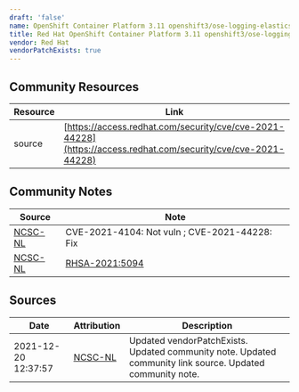 ```yaml
---
draft: 'false'
name: OpenShift Container Platform 3.11 openshift3/ose-logging-elasticsearch5
title: Red Hat OpenShift Container Platform 3.11 openshift3/ose-logging-elasticsearch5
vendor: Red Hat
vendorPatchExists: true
---
```



## Community Resources
| Resource | Link |
| --- | --- |
| source | [https://access.redhat.com/security/cve/cve-2021-44228](https://access.redhat.com/security/cve/cve-2021-44228) |

## Community Notes
| Source | Note |
| --- | --- |
| [NCSC-NL](https://github.com/NCSC-NL/log4shell/blob/main/software/README.md) | CVE-2021-4104: Not vuln ; CVE-2021-44228: Fix </ul> |
| [NCSC-NL](https://github.com/NCSC-NL/log4shell/blob/main/software/README.md) | [RHSA-2021:5094](https://access.redhat.com/errata/RHSA-2021:5094) |

## Sources
| Date | Attribution | Description |
| --- | --- | --- |
| 2021-12-20 12:37:57 | [NCSC-NL](https://github.com/NCSC-NL/log4shell/blob/main/software/README.md) | Updated vendorPatchExists. Updated community note. Updated community link source. Updated community note.  |
